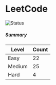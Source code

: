 # LeetCode

![Status](https://img.shields.io/badge/status-51%2F329-brightgreen.svg)

##### Summary

| Level  | Count|
|--------|------|
| Easy   |  22  |
| Medium |  25  |
| Hard   |  4   |
